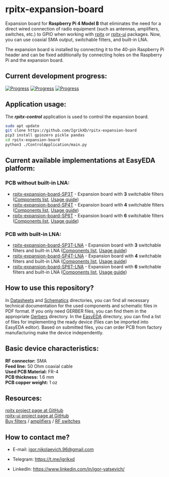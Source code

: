 # rpitx-expansion-board

Expansion board for **Raspberry Pi 4 Model B** that eliminates the need for a direct wired connection of radio equipment (such as antennas, amplifiers, switches, etc.) to GPIO when working with [rpitx][2] or [rpitx-ui][3] packages. Now, you can use coaxial SMA output, switchable filters, and built-in LNA.

The expansion board is installed by connecting it to the 40-pin Raspberry Pi header and can be fixed additionally by connecting holes on the Raspberry Pi and the expansion board.

## Current development progress:
[![Progress](https://img.shields.io/badge/rpitx--expansion--board-not%20tested-red.svg?longCache=true&style=for-the-badge)](https://easyeda.com/IgrikXD/rpitx-expansion-board)&nbsp;[![Progress](https://img.shields.io/badge/app%20version-0.2-blue.svg?longCache=true&style=for-the-badge)](./ControlApplication)&nbsp;[![Progress](https://img.shields.io/badge/pcb%20version-0.0-blue.svg?longCache=true&style=for-the-badge)](./EasyEDA)

## Application usage:
The **_rpitx-control_** application is used to control the expansion board.
```sh
sudo apt update
git clone https://github.com/IgrikXD/rpitx-expansion-board
pip3 install gpiozero pickle pandas
cd rpitx-expansion-board
python3 ./ControlApplication/main.py
```

## Current available implementations at EasyEDA platform:

### PCB without built-in LNA:
- [rpitx-expansion-board-SP3T][1] - Expansion board with **3** switchable filters ([Components list](./Components-list.md), [Usage guide](./Usage-guide.md))
- [rpitx-expansion-board-SP4T][1] - Expansion board with **4** switchable filters ([Components list](./Components-list.md), [Usage guide](./Usage-guide.md))
- [rpitx-expansion-board-SP6T][1] - Expansion board with **6** switchable filters ([Components list](./Components-list.md), [Usage guide](./Usage-guide.md))
### PCB with built-in LNA:
- [rpitx-expansion-board-SP3T-LNA][1] - Expansion board with **3** switchable filters and built-in LNA ([Components list](./Components-list.md), [Usage guide](./Usage-guide.md))
- [rpitx-expansion-board-SP4T-LNA][1] - Expansion board with **4** switchable filters and built-in LNA ([Components list](./Components-list.md), [Usage guide](./Usage-guide.md))
- [rpitx-expansion-board-SP6T-LNA][1] - Expansion board with **6** switchable filters and built-in LNA ([Components list](./Components-list.md), [Usage guide](./Usage-guide.md))


## How to use this repository?
In [Datasheets](./ExpansionBoards/Datasheets) and [Schematics](./ExpansionBoards/Schematics) directories, you can find all necessary technical documentation for the used components and schematic files in PDF format. If you only need GERBER files, you can find them in the appropriate [Gerbers](./ExpansionBoards/Gerbers) directory. In the [EasyEDA](./ExpansionBoards/EasyEDA) directory, you can find a list of files for implementing the ready device (files can be imported into EasyEDA editor). Based on submitted files, you can order PCB from factory manufacturing make the device independently.

## Basic device characteristics:
**RF connector:** SMA  
**Feed line:** 50 Ohm coaxial cable  
**Used PCB Material:** FR-4  
**PCB thickness:** 1.6 mm  
**PCB copper weight:** 1 oz  

## Resources:
[rpitx project page at GitHub][2]  
[rpitx-ui project page at GitHub][3]  
[Buy filters][4] / [amplifiers][5] / [RF switches][6]  

## How to contact me?
- E-mail: igor.nikolaevich.96@gmail.com
- Telegram: https://t.me/igrikxd
- LinkedIn: https://www.linkedin.com/in/igor-yatsevich/

  [1]: https://easyeda.com/IgrikXD/rpitx-expansion-board
  [2]: https://github.com/F5OEO/rpitx
  [3]: https://github.com/IgrikXD/rpitx-ui
  [4]: https://www.minicircuits.com/WebStore/RF-Filters.html
  [5]: https://www.minicircuits.com/WebStore/Amplifiers.html
  [6]: https://www.minicircuits.com/WebStore/Switches.html
